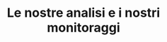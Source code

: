 ---
layout: blog
title: 'Le nostre analisi e i nostri monitoraggi'
slug: monitoraggio
redirect_from:
- /monitoraggio
---
